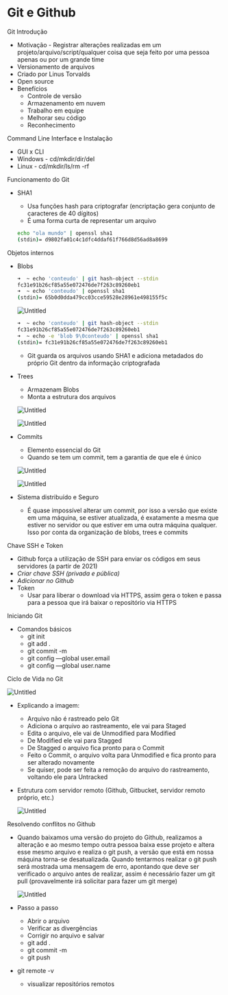 # Git e Github

Git Introdução

- Motivação - Registrar alterações realizadas em um projeto/arquivo/script/qualquer coisa que seja feito por uma pessoa apenas ou por um grande time
- Versionamento de arquivos
- Criado por Linus Torvalds
- Open source
- Benefícios
    - Controle de versão
    - Armazenamento em nuvem
    - Trabalho em equipe
    - Melhorar seu código
    - Reconhecimento

Command Line Interface e Instalação

- GUI x CLI
- Windows - cd/mkdir/dir/del
- Linux - cd/mkdir/ls/rm -rf

Funcionamento do Git

- SHA1
    - Usa funções hash para criptografar (encriptação gera conjunto de caracteres de 40 dígitos)
    - É uma forma curta de representar um arquivo
    
    ```bash
    echo "ola mundo" | openssl sha1
    (stdin)= d9802fa01c4c1dfc4ddaf61f766d8d56ad8a8699
    ```
    

Objetos internos

- Blobs
    
    ```bash
    ➜  ~ echo 'conteudo' | git hash-object --stdin
    fc31e91b26cf85a55e072476de7f263c89260eb1
    ➜  ~ echo 'conteudo' | openssl sha1
    (stdin)= 65b0d0dda479cc03cce59528e28961e498155f5c
    ```
    
    ![Untitled](Git%20e%20Gith%2063510/Untitled.png)
    
    ```bash
    ➜  ~ echo 'conteudo' | git hash-object --stdin
    fc31e91b26cf85a55e072476de7f263c89260eb1
    ➜  ~ echo -e 'blob 9\0conteudo' | openssl sha1
    (stdin)= fc31e91b26cf85a55e072476de7f263c89260eb1
    ```
    
    - Git guarda os arquivos usando SHA1 e adiciona metadados do próprio Git dentro da informação criptografada
- Trees
    - Armazenam Blobs
    - Monta a estrutura dos arquivos
    
    ![Untitled](Git%20e%20Gith%2063510/Untitled%201.png)
    
    ![Untitled](Git%20e%20Gith%2063510/Untitled%202.png)
    
- Commits
    - Elemento essencial do Git
    - Quando se tem um commit, tem a garantia de que ele é único
    
    ![Untitled](Git%20e%20Gith%2063510/Untitled%203.png)
    
    ![Untitled](Git%20e%20Gith%2063510/Untitled%204.png)
    
- Sistema distribuído e Seguro
    - É quase impossível alterar um commit, por isso a versão que existe em uma máquina, se estiver atualizada, é exatamente a mesma que estiver no servidor ou que estiver em uma outra máquina qualquer. Isso por conta da organização de blobs, trees e commits

Chave SSH e Token

- Github força a utilização de SSH para enviar os códigos em seus servidores (a partir de 2021)
- *Criar chave SSH (privada e pública)*
- *Adicionar no Github*
- Token
    - Usar para liberar o download via HTTPS, assim gera o token e passa para a pessoa que irá baixar o repositório via HTTPS

Iniciando Git

- Comandos básicos
    - git init
    - git add .
    - git commit -m
    - git config —global user.email
    - git config —global user.name

Ciclo de Vida no Git

![Untitled](Git%20e%20Gith%2063510/Untitled%205.png)

- Explicando a imagem:
    - Arquivo não é rastreado pelo Git
    - Adiciona o arquivo ao rastreamento, ele vai para Staged
    - Edita o arquivo, ele vai de Unmodified para Modified
    - De Modified ele vai para Stagged
    - De Stagged o arquivo fica pronto para o Commit
    - Feito o Commit, o arquivo volta para Unmodified e fica pronto para ser alterado novamente
    - Se quiser, pode ser feita a remoção do arquivo do rastreamento, voltando ele para Untracked
- Estrutura com servidor remoto (Github, Gitbucket, servidor remoto próprio, etc.)
    
    ![Untitled](Git%20e%20Gith%2063510/Untitled%206.png)
    

Resolvendo conflitos no Github

- Quando baixamos uma versão do projeto do Github, realizamos a alteração e ao mesmo tempo outra pessoa baixa esse projeto e altera esse mesmo arquivo e realiza o git push, a versão que está em nossa máquina torna-se desatualizada. Quando tentarmos realizar o git push será mostrada uma mensagem de erro, apontando que deve ser verificado o arquivo antes de realizar, assim é necessário fazer um git pull (provavelmente irá solicitar para fazer um git merge)
    
    ![Untitled](Git%20e%20Gith%2063510/Untitled%207.png)
    
- Passo a passo
    - Abrir o arquivo
    - Verificar as divergências
    - Corrigir no arquivo e salvar
    - git add .
    - git commit -m
    - git push
- git remote -v
    - visualizar repositórios remotos